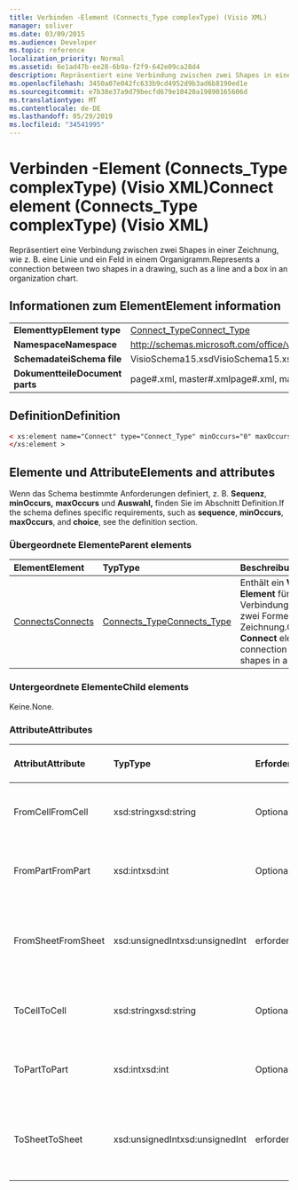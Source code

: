 ```yaml
---
title: Verbinden -Element (Connects_Type complexType) (Visio XML)
manager: soliver
ms.date: 03/09/2015
ms.audience: Developer
ms.topic: reference
localization_priority: Normal
ms.assetid: 6e1ad47b-ee28-6b9a-f2f9-642e09ca28d4
description: Repräsentiert eine Verbindung zwischen zwei Shapes in einer Zeichnung, wie z. B. eine Linie und ein Feld in einem Organigramm.
ms.openlocfilehash: 3450a07e042fc633b9cd4952d9b3ad6b8190ed1e
ms.sourcegitcommit: e7b38e37a9d79becfd679e10420a19890165606d
ms.translationtype: MT
ms.contentlocale: de-DE
ms.lasthandoff: 05/29/2019
ms.locfileid: "34541995"
---
```

# <a name="connect-element-connects_type-complextype-visio-xml"></a><span data-ttu-id="f3a7b-103">Verbinden -Element (Connects_Type complexType) (Visio XML)</span><span class="sxs-lookup"><span data-stu-id="f3a7b-103">Connect element (Connects_Type complexType) (Visio XML)</span></span>

<span data-ttu-id="f3a7b-104">Repräsentiert eine Verbindung zwischen zwei Shapes in einer Zeichnung, wie z. B. eine Linie und ein Feld in einem Organigramm.</span><span class="sxs-lookup"><span data-stu-id="f3a7b-104">Represents a connection between two shapes in a drawing, such as a line and a box in an organization chart.</span></span>
  
## <a name="element-information"></a><span data-ttu-id="f3a7b-105">Informationen zum Element</span><span class="sxs-lookup"><span data-stu-id="f3a7b-105">Element information</span></span>

|||
|:-----|:-----|
|<span data-ttu-id="f3a7b-106">**Elementtyp**</span><span class="sxs-lookup"><span data-stu-id="f3a7b-106">**Element type**</span></span> <br/> |[<span data-ttu-id="f3a7b-107">Connect_Type</span><span class="sxs-lookup"><span data-stu-id="f3a7b-107">Connect_Type</span></span>](connect_type-complextypevisio-xml.md) <br/> |
|<span data-ttu-id="f3a7b-108">**Namespace**</span><span class="sxs-lookup"><span data-stu-id="f3a7b-108">**Namespace**</span></span> <br/> |http://schemas.microsoft.com/office/visio/2012/main  <br/> |
|<span data-ttu-id="f3a7b-109">**Schemadatei**</span><span class="sxs-lookup"><span data-stu-id="f3a7b-109">**Schema file**</span></span> <br/> |<span data-ttu-id="f3a7b-110">VisioSchema15.xsd</span><span class="sxs-lookup"><span data-stu-id="f3a7b-110">VisioSchema15.xsd</span></span>  <br/> |
|<span data-ttu-id="f3a7b-111">**Dokumentteile**</span><span class="sxs-lookup"><span data-stu-id="f3a7b-111">**Document parts**</span></span> <br/> |<span data-ttu-id="f3a7b-112">page#.xml, master#.xml</span><span class="sxs-lookup"><span data-stu-id="f3a7b-112">page#.xml, master#.xml</span></span>  <br/> |
   
## <a name="definition"></a><span data-ttu-id="f3a7b-113">Definition</span><span class="sxs-lookup"><span data-stu-id="f3a7b-113">Definition</span></span>

```XML
< xs:element name="Connect" type="Connect_Type" minOccurs="0" maxOccurs="unbounded" >
</xs:element >
```

## <a name="elements-and-attributes"></a><span data-ttu-id="f3a7b-114">Elemente und Attribute</span><span class="sxs-lookup"><span data-stu-id="f3a7b-114">Elements and attributes</span></span>

<span data-ttu-id="f3a7b-115">Wenn das Schema bestimmte Anforderungen definiert, z. B. **Sequenz**, **minOccurs,** **maxOccurs** und **Auswahl,** finden Sie im Abschnitt Definition.</span><span class="sxs-lookup"><span data-stu-id="f3a7b-115">If the schema defines specific requirements, such as **sequence**, **minOccurs**, **maxOccurs**, and **choice**, see the definition section.</span></span> 
  
### <a name="parent-elements"></a><span data-ttu-id="f3a7b-116">Übergeordnete Elemente</span><span class="sxs-lookup"><span data-stu-id="f3a7b-116">Parent elements</span></span>

|<span data-ttu-id="f3a7b-117">**Element**</span><span class="sxs-lookup"><span data-stu-id="f3a7b-117">**Element**</span></span>|<span data-ttu-id="f3a7b-118">**Typ**</span><span class="sxs-lookup"><span data-stu-id="f3a7b-118">**Type**</span></span>|<span data-ttu-id="f3a7b-119">**Beschreibung**</span><span class="sxs-lookup"><span data-stu-id="f3a7b-119">**Description**</span></span>|
|:-----|:-----|:-----|
|[<span data-ttu-id="f3a7b-120">Connects</span><span class="sxs-lookup"><span data-stu-id="f3a7b-120">Connects</span></span>](connects-element-pagecontents_type-complextypevisio-xml.md) <br/> |[<span data-ttu-id="f3a7b-121">Connects_Type</span><span class="sxs-lookup"><span data-stu-id="f3a7b-121">Connects_Type</span></span>](connects_type-complextypevisio-xml.md) <br/> |<span data-ttu-id="f3a7b-122">Enthält ein **Verbinden-Element** für jede Verbindung zwischen zwei Formen in einer Zeichnung.</span><span class="sxs-lookup"><span data-stu-id="f3a7b-122">Contains a **Connect** element for each connection between two shapes in a drawing.</span></span>  <br/> |
   
### <a name="child-elements"></a><span data-ttu-id="f3a7b-123">Untergeordnete Elemente</span><span class="sxs-lookup"><span data-stu-id="f3a7b-123">Child elements</span></span>

<span data-ttu-id="f3a7b-124">Keine.</span><span class="sxs-lookup"><span data-stu-id="f3a7b-124">None.</span></span>
  
### <a name="attributes"></a><span data-ttu-id="f3a7b-125">Attribute</span><span class="sxs-lookup"><span data-stu-id="f3a7b-125">Attributes</span></span>

|<span data-ttu-id="f3a7b-126">**Attribut**</span><span class="sxs-lookup"><span data-stu-id="f3a7b-126">**Attribute**</span></span>|<span data-ttu-id="f3a7b-127">**Typ**</span><span class="sxs-lookup"><span data-stu-id="f3a7b-127">**Type**</span></span>|<span data-ttu-id="f3a7b-128">**Erforderlich**</span><span class="sxs-lookup"><span data-stu-id="f3a7b-128">**Required**</span></span>|<span data-ttu-id="f3a7b-129">**Beschreibung**</span><span class="sxs-lookup"><span data-stu-id="f3a7b-129">**Description**</span></span>|<span data-ttu-id="f3a7b-130">**Mögliche Werte**</span><span class="sxs-lookup"><span data-stu-id="f3a7b-130">**Possible values**</span></span>|
|:-----|:-----|:-----|:-----|:-----|
|<span data-ttu-id="f3a7b-131">FromCell</span><span class="sxs-lookup"><span data-stu-id="f3a7b-131">FromCell</span></span>  <br/> |<span data-ttu-id="f3a7b-132">xsd:string</span><span class="sxs-lookup"><span data-stu-id="f3a7b-132">xsd:string</span></span>  <br/> |<span data-ttu-id="f3a7b-133">Optional</span><span class="sxs-lookup"><span data-stu-id="f3a7b-133">optional</span></span>  <br/> |<span data-ttu-id="f3a7b-134">Die Zelle, aus der eine Verbindung stammt.</span><span class="sxs-lookup"><span data-stu-id="f3a7b-134">The cell from which a connection originates.</span></span>  <br/> |<span data-ttu-id="f3a7b-135">Werte des xsd:string-Typs.</span><span class="sxs-lookup"><span data-stu-id="f3a7b-135">Values of the xsd:string type.</span></span>  <br/> |
|<span data-ttu-id="f3a7b-136">FromPart</span><span class="sxs-lookup"><span data-stu-id="f3a7b-136">FromPart</span></span>  <br/> |<span data-ttu-id="f3a7b-137">xsd:int</span><span class="sxs-lookup"><span data-stu-id="f3a7b-137">xsd:int</span></span>  <br/> |<span data-ttu-id="f3a7b-138">Optional</span><span class="sxs-lookup"><span data-stu-id="f3a7b-138">optional</span></span>  <br/> |<span data-ttu-id="f3a7b-139">Der Teil eines Shapes, von dem eine Verbindung stammt.</span><span class="sxs-lookup"><span data-stu-id="f3a7b-139">The part of a shape from which a connection originates.</span></span>  <br/> |<span data-ttu-id="f3a7b-140">Werte des xsd:int-Typs.</span><span class="sxs-lookup"><span data-stu-id="f3a7b-140">Values of the xsd:int type.</span></span>  <br/> |
|<span data-ttu-id="f3a7b-141">FromSheet</span><span class="sxs-lookup"><span data-stu-id="f3a7b-141">FromSheet</span></span>  <br/> |<span data-ttu-id="f3a7b-142">xsd:unsignedInt</span><span class="sxs-lookup"><span data-stu-id="f3a7b-142">xsd:unsignedInt</span></span>  <br/> |<span data-ttu-id="f3a7b-143">erforderlich</span><span class="sxs-lookup"><span data-stu-id="f3a7b-143">required</span></span>  <br/> |<span data-ttu-id="f3a7b-144">Die ID des Shapes, von dem eine Verbindung oder Verbindungen stammen.</span><span class="sxs-lookup"><span data-stu-id="f3a7b-144">The ID of the shape from which a connection or connections originate.</span></span>  <br/> |<span data-ttu-id="f3a7b-145">Werte des xsd:unsignedInt-Typs.</span><span class="sxs-lookup"><span data-stu-id="f3a7b-145">Values of the xsd:unsignedInt type.</span></span>  <br/> |
|<span data-ttu-id="f3a7b-146">ToCell</span><span class="sxs-lookup"><span data-stu-id="f3a7b-146">ToCell</span></span>  <br/> |<span data-ttu-id="f3a7b-147">xsd:string</span><span class="sxs-lookup"><span data-stu-id="f3a7b-147">xsd:string</span></span>  <br/> |<span data-ttu-id="f3a7b-148">Optional</span><span class="sxs-lookup"><span data-stu-id="f3a7b-148">optional</span></span>  <br/> |<span data-ttu-id="f3a7b-149">Die Zelle, mit der eine Verbindung hergestellt wird.</span><span class="sxs-lookup"><span data-stu-id="f3a7b-149">The cell to which a connection is made.</span></span>  <br/> |<span data-ttu-id="f3a7b-150">Werte des xsd:string-Typs.</span><span class="sxs-lookup"><span data-stu-id="f3a7b-150">Values of the xsd:string type.</span></span>  <br/> |
|<span data-ttu-id="f3a7b-151">ToPart</span><span class="sxs-lookup"><span data-stu-id="f3a7b-151">ToPart</span></span>  <br/> |<span data-ttu-id="f3a7b-152">xsd:int</span><span class="sxs-lookup"><span data-stu-id="f3a7b-152">xsd:int</span></span>  <br/> |<span data-ttu-id="f3a7b-153">Optional</span><span class="sxs-lookup"><span data-stu-id="f3a7b-153">optional</span></span>  <br/> |<span data-ttu-id="f3a7b-154">Der Teil eines Shapes, mit dem eine Verbindung hergestellt wird.</span><span class="sxs-lookup"><span data-stu-id="f3a7b-154">The part of a shape to which a connection is made.</span></span>  <br/> |<span data-ttu-id="f3a7b-155">Werte des xsd:Int-Typs.</span><span class="sxs-lookup"><span data-stu-id="f3a7b-155">Values of the xsd:Int type.</span></span>  <br/> |
|<span data-ttu-id="f3a7b-156">ToSheet</span><span class="sxs-lookup"><span data-stu-id="f3a7b-156">ToSheet</span></span>  <br/> |<span data-ttu-id="f3a7b-157">xsd:unsignedInt</span><span class="sxs-lookup"><span data-stu-id="f3a7b-157">xsd:unsignedInt</span></span>  <br/> |<span data-ttu-id="f3a7b-158">erforderlich</span><span class="sxs-lookup"><span data-stu-id="f3a7b-158">required</span></span>  <br/> |<span data-ttu-id="f3a7b-159">Die ID des Shapes, mit dem eine oder mehrere Verbindungen hergestellt werden.</span><span class="sxs-lookup"><span data-stu-id="f3a7b-159">The ID of the shape to which one or more connections are made.</span></span>  <br/> |<span data-ttu-id="f3a7b-160">Werte des xsd:unsignedInt-Typs.</span><span class="sxs-lookup"><span data-stu-id="f3a7b-160">Values of the xsd:unsignedInt type.</span></span>  <br/> |
   

